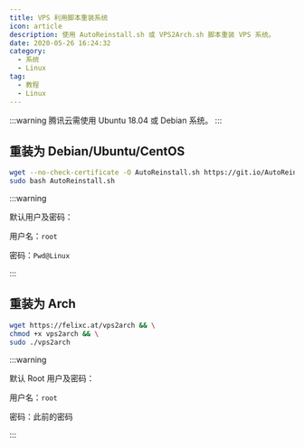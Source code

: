 ```yaml
---
title: VPS 利用脚本重装系统
icon: article
description: 使用 AutoReinstall.sh 或 VPS2Arch.sh 脚本重装 VPS 系统。
date: 2020-05-26 16:24:32
category:
  - 系统
  - Linux
tag:
  - 教程
  - Linux
---
```


:::warning
腾讯云需使用 Ubuntu 18.04 或 Debian 系统。
:::

## 重装为 Debian/Ubuntu/CentOS

```sh
wget --no-check-certificate -O AutoReinstall.sh https://git.io/AutoReinstall.sh && \
sudo bash AutoReinstall.sh
```

:::warning

默认用户及密码：

用户名：`root`

密码：`Pwd@Linux`

:::

## 重装为 Arch

```sh
wget https://felixc.at/vps2arch && \
chmod +x vps2arch && \
sudo ./vps2arch
```

:::warning

默认 Root 用户及密码：

用户名：`root`

密码：此前的密码

:::
